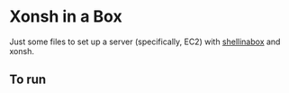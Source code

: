 Xonsh in a Box
==============
Just some files to set up a server (specifically, EC2) with [shellinabox](https://github.com/shellinabox/shellinabox) and xonsh.

To run
------
